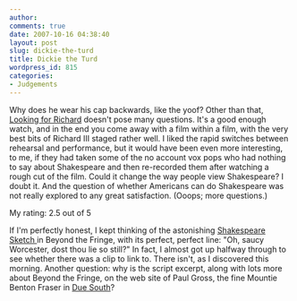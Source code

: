 ```yaml
---
author:
comments: true
date: 2007-10-16 04:38:40
layout: post
slug: dickie-the-turd
title: Dickie the Turd
wordpress_id: 815
categories:
- Judgements
---
```


Why does he wear his cap backwards, like the yoof? Other than that, [Looking for Richard](http://imdb.com/title/tt0116913/) doesn't pose many questions. It's a good enough watch, and in the end you come away with a film within a film, with the very best bits of Richard III staged rather well. I liked the rapid switches between rehearsal and performance, but it would have been even more interesting, to me, if they had taken some of the no account vox pops who had nothing to say about Shakespeare and then re-recorded them after watching a rough cut of the film. Could it change the way people view Shakespeare? I doubt it. And the question of whether Americans can do Shakespeare was not really explored to any great satisfaction. (Ooops; more questions.) 

My rating: 2.5 out of 5

If I'm perfectly honest, I kept thinking of the astonishing [Shakespeare Sketch ](http://www.paulgross.org/fringe.htm)in Beyond the Fringe, with its perfect, perfect line: "Oh, saucy Worcester, dost thou lie so still?" In fact, I almost got up halfway through to see whether there was a clip to link to. There isn't, as I discovered this morning.  Another question: why is the script excerpt, along with lots more about Beyond the Fringe, on the web site of Paul Gross, the fine Mountie Benton Fraser in [Due South](http://imdb.com/title/tt0108756/)?

